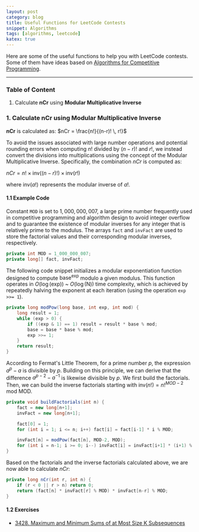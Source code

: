 ```yaml
---
layout: post
category: blog
title: Useful Functions for LeetCode Contests
snippet: Algorithms
tags: [algorithms, leetcode]
katex: true
---
```


Here are some of the useful functions to help you with LeetCode contests. Some of them have ideas based on [Algorithms for Competitive Programming](https://cp-algorithms.com).

---

### Table of Content
1. Calculate **nCr** using **Modular Multiplicative Inverse**

### 1. Calculate nCr using Modular Multiplicative Inverse

**nCr** is calculated as: 
$nCr = \frac{n!}{(n-r)! \, r!}$

To avoid the issues associated with large number operations and potential rounding errors when computing $n!$ divided by $(n-r)!$ and $r!$, we instead convert the divisions into multiplications using the concept of the Modular Multiplicative Inverse. Specifically, the combination $nCr$ is computed as:

$nCr = n! \times \text{inv}((n-r)!) \times \text{inv}(r!)$

where $\text{inv}(a!)$ represents the modular inverse of $a!$.

#### 1.1 Example Code

Constant `MOD` is set to $1{,}000{,}000{,}007$, a large prime number frequently used in competitive programming and algorithm design to avoid integer overflow and to guarantee the existence of modular inverses for any integer that is relatively prime to the modulus. The arrays `fact` and `invFact` are used to store the factorial values and their corresponding modular inverses, respectively.
```java
private int MOD = 1_000_000_007;
private long[] fact, invFact;
```

The following code snippet initializes a modular exponentiation function designed to compute $\text{base}^{\text{exp}}$ modulo a given modulus. This function operates in $O(\log(\text{exp}))$ ~ $O(\log(\text{N}))$ time complexity, which is achieved by repeatedly halving the exponent at each iteration (using the operation `exp >>= 1`).
```java
private long modPow(long base, int exp, int mod) {
    long result = 1;
    while (exp > 0) {
        if ((exp & 1) == 1) result = result * base % mod;
        base = base * base % mod;
        exp >>= 1;
    }
    return result;
}
```

According to Fermat's Little Theorem, for a prime number $p$, the expression $a^p - a$ is divisible by $p$. Building on this principle, we can derive that the difference $a^{p-2} - a^{-1}$ is likewise divisible by $p$. We first build the factorials. Then, we can build the inverse factorials starting with $\text{inv}(n!) = n!^{MOD-2}$ mod MOD.

```java
private void buildFactorials(int n) {
    fact = new long[n+1];
    invFact = new long[n+1];

    fact[0] = 1;
    for (int i = 1; i <= n; i++) fact[i] = fact[i-1] * i % MOD;

    invFact[n] = modPow(fact[n], MOD-2, MOD);
    for (int i = n-1; i >= 0; i--) invFact[i] = invFact[i+1] * (i+1) % MOD;
}
```

Based on the factorials and the inverse factorials calculated above, we are now able to calculate *nCr*:
```java
private long nCr(int r, int n) {
    if (r < 0 || r > n) return 0;
    return (fact[n] * invFact[r] % MOD) * invFact[n-r] % MOD;
}
```

#### 1.2 Exercises
- [3428. Maximum and Minimum Sums of at Most Size K Subsequences](https://leetcode.com/problems/maximum-and-minimum-sums-of-at-most-size-k-subsequences/description/)
